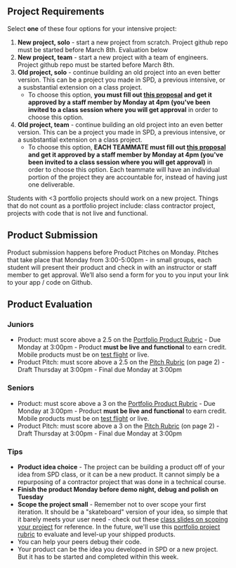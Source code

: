 ## Project Requirements
Select **one** of these four options for your intensive project:
1. **New project, solo** - start a new project from scratch. Project github repo must be started before March 8th. Evaluation below
2. **New project, team** - start a new project with a team of engineers. Project github repo must be started before March 8th.
3. **Old project, solo** - continue building an old project into an even better version. This can be a project you made in SPD, a previous intensive, or a susbstantial extension on a class project. 
      - To choose this option, **you must fill out [this proposal](https://docs.google.com/document/d/1pZh24HKYJlB7uuVZB1C8KNeBNC2VdzD8X87PVHwXpqU/edit#heading=h.gpk1osyprrjo) and get it approved by a staff member by Monday at 4pm (you've been invited to a class session where you will get approval** in order to choose this option. 
4. **Old project, team** - continue building an old project into an even better version. This can be a project you made in SPD, a previous intensive, or a susbstantial extension on a class project. 
      - To choose this option, **EACH TEAMMATE must fill out [this proposal](https://docs.google.com/document/d/1pZh24HKYJlB7uuVZB1C8KNeBNC2VdzD8X87PVHwXpqU/edit#heading=h.gpk1osyprrjo) and get it approved by a staff member by Monday at 4pm (you've been invited to a class session where you will get approval)** in order to choose this option. Each teammate will have an individual portion of the project they are accountable for, instead of having just one deliverable.

Students with <3 portfolio projects should work on a new project. Things that do not count as a portfolio project include: class contractor project, projects with code that is not live and functional.

## Product Submission
Product submission happens before Product Pitches on Monday. Pitches that take place that Monday from 3:00-5:00pm - in small groups, each student will present their product and check in with an instructor or staff member to get approval. We’ll also send a form for you to you input your link to your app / code on Github.

## Product Evaluation

### Juniors
- Product: must score above a 2.5 on the [Portfolio Product Rubric](https://docs.google.com/document/u/1/d/1nd70y0jzxD31mgxvwxgXxUY_Bi4YAN_kX9To_M0UilI/preview)
      - Due Monday at 3:00pm
      - Product **must be live and functional** to earn credit. Mobile products must be on [test flight](https://developer.apple.com/testflight/) or live.
- Product Pitch: must score above a 2.5 on the [Pitch Rubric](https://docs.google.com/document/d/1WTLcZNyvRGYDz5L8Kr8a0ILbFAyr92u85paoqGFjxPg/edit) (on page 2)
      - Draft Thursday at 3:00pm
      - Final due Monday at 3:00pm

### Seniors
- Product: must score above a 3 on the [Portfolio Product Rubric](https://docs.google.com/document/u/1/d/1nd70y0jzxD31mgxvwxgXxUY_Bi4YAN_kX9To_M0UilI/preview)
      - Due Monday at 3:00pm
      - Product **must be live and functional** to earn credit. Mobile products must be on [test flight](https://developer.apple.com/testflight/) or live.
- Product Pitch: must score above a 3 on the [Pitch Rubric](https://docs.google.com/document/d/1WTLcZNyvRGYDz5L8Kr8a0ILbFAyr92u85paoqGFjxPg/edit) (on page 2)
      - Draft Thursday at 3:00pm
      - Final due Monday at 3:00pm

### Tips
- **Product idea choice** - The project can be building a product off of your idea from SPD class, or it can be a new product. It cannot simply be a repurposing of a contractor project that was done in a technical course.
- **Finish the product Monday before demo night, debug and polish on Tuesday**
- **Scope the project small** - Remember not to over scope your first iteration. It should be a "skateboard" version of your idea, so simple that it barely meets your user need - check out these [class slides on scoping your project](https://docs.google.com/presentation/d/1UKVsUOCxQPNT3P42cvsTYxhNl7lpsDHjJew_a5K1JaM/preview?slide=id.p) for reference.  In the future, we'll use this [portfolio project rubric](https://docs.google.com/document/d/1nd70y0jzxD31mgxvwxgXxUY_Bi4YAN_kX9To_M0UilI/preview) to evaluate and level-up your shipped products.
- You can help your peers debug their code.
- Your product can be the idea you developed in SPD or a new project. But it has to be started and completed within this week.
